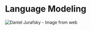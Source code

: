 # Language Modeling

![[Daniel Jurafsky](https://web.stanford.edu/~jurafsky/) - Image from [web](https://www.bostonglobe.com/lifestyle/food-dining/2014/10/07/how-got-ketchup-and-other-food-mysteries/7twya5EoS5c1TgnFqxK5nO/story.html)](https://c.o0bg.com/rf/image_960w/Boston/2011-2020/2014/10/06/BostonGlobe.com/Lifestyle/Images/Jurafsky,Dan%C2%A9KingmondYoung.jpg)

